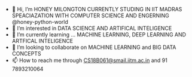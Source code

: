 - 👋 Hi, I’m  HONEY MILONGTON  CURRENTLY STUDING IN  IIT MADRAS  SPEACIAZATION WITH COMPUTER SCIENCE AND ENGERNING @honey-python-world
- 👀 I’m interested in DATA SCIENCE AND ARTIFICAL INTELIGENCE 
- 🌱 I’m currently learning ... MACHINE LEARNING, DEEP LEARNING AND ARTFICAL INTELIGENCE
- 💞️ I’m looking to collaborate on MACHINE LEARNING and BIG DATA CONCEPTS
- 📫 How to reach me  through CS18B061@smail.iitm.ac.in and 91 7893210064

<!---
honey-python-world/honey-python-world is a ✨ special ✨ repository because its `README.md` (this file) appears on your GitHub profile.
You can click the Preview link to take a look at your changes.
--->
